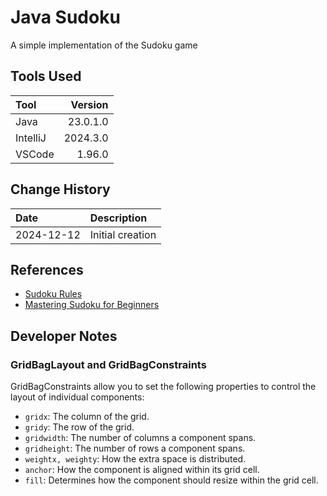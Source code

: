# Java Sudoku
A simple implementation of the Sudoku game
## Tools Used

| Tool     |  Version |
|:---------|---------:|
| Java     | 23.0.1.0 |
| IntelliJ | 2024.3.0 |
| VSCode   |   1.96.0 |

## Change History

| Date       | Description      |
|:-----------|:-----------------|
| 2024-12-12 | Initial creation |

## References
* [Sudoku Rules](https://sudoku.com/sudoku-rules/)
* [Mastering Sudoku for Beginners](https://masteringsudoku.com/sudoku-rules-beginners/)

## Developer Notes
### GridBagLayout and GridBagConstraints

GridBagConstraints allow you to set the following properties to control the layout of individual components:
* `gridx`: The column of the grid.
* `gridy`: The row of the grid.
* `gridwidth`: The number of columns a component spans.
* `gridheight`: The number of rows a component spans.
* `weightx, weighty`: How the extra space is distributed.
* `anchor`: How the component is aligned within its grid cell.
* `fill`: Determines how the component should resize within the grid cell.
